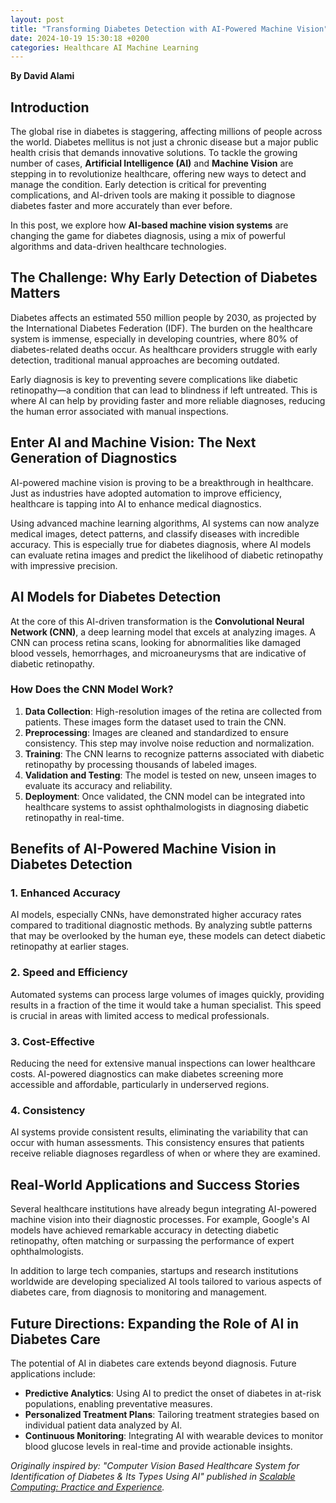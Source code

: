 ```yaml
---
layout: post  
title: "Transforming Diabetes Detection with AI-Powered Machine Vision"  
date: 2024-10-19 15:30:18 +0200  
categories: Healthcare AI Machine Learning  
---
```


**By David Alami**

## Introduction

The global rise in diabetes is staggering, affecting millions of people across the world. Diabetes mellitus is not just a chronic disease but a major public health crisis that demands innovative solutions. To tackle the growing number of cases, **Artificial Intelligence (AI)** and **Machine Vision** are stepping in to revolutionize healthcare, offering new ways to detect and manage the condition. Early detection is critical for preventing complications, and AI-driven tools are making it possible to diagnose diabetes faster and more accurately than ever before.

In this post, we explore how **AI-based machine vision systems** are changing the game for diabetes diagnosis, using a mix of powerful algorithms and data-driven healthcare technologies.

## The Challenge: Why Early Detection of Diabetes Matters

Diabetes affects an estimated 550 million people by 2030, as projected by the International Diabetes Federation (IDF). The burden on the healthcare system is immense, especially in developing countries, where 80% of diabetes-related deaths occur. As healthcare providers struggle with early detection, traditional manual approaches are becoming outdated.

Early diagnosis is key to preventing severe complications like diabetic retinopathy—a condition that can lead to blindness if left untreated. This is where AI can help by providing faster and more reliable diagnoses, reducing the human error associated with manual inspections.

## Enter AI and Machine Vision: The Next Generation of Diagnostics

AI-powered machine vision is proving to be a breakthrough in healthcare. Just as industries have adopted automation to improve efficiency, healthcare is tapping into AI to enhance medical diagnostics.

Using advanced machine learning algorithms, AI systems can now analyze medical images, detect patterns, and classify diseases with incredible accuracy. This is especially true for diabetes diagnosis, where AI models can evaluate retina images and predict the likelihood of diabetic retinopathy with impressive precision.

## AI Models for Diabetes Detection

At the core of this AI-driven transformation is the **Convolutional Neural Network (CNN)**, a deep learning model that excels at analyzing images. A CNN can process retina scans, looking for abnormalities like damaged blood vessels, hemorrhages, and microaneurysms that are indicative of diabetic retinopathy.

### How Does the CNN Model Work?

1. **Data Collection**: High-resolution images of the retina are collected from patients. These images form the dataset used to train the CNN.
2. **Preprocessing**: Images are cleaned and standardized to ensure consistency. This step may involve noise reduction and normalization.
3. **Training**: The CNN learns to recognize patterns associated with diabetic retinopathy by processing thousands of labeled images.
4. **Validation and Testing**: The model is tested on new, unseen images to evaluate its accuracy and reliability.
5. **Deployment**: Once validated, the CNN model can be integrated into healthcare systems to assist ophthalmologists in diagnosing diabetic retinopathy in real-time.

## Benefits of AI-Powered Machine Vision in Diabetes Detection

### 1. Enhanced Accuracy

AI models, especially CNNs, have demonstrated higher accuracy rates compared to traditional diagnostic methods. By analyzing subtle patterns that may be overlooked by the human eye, these models can detect diabetic retinopathy at earlier stages.

### 2. Speed and Efficiency

Automated systems can process large volumes of images quickly, providing results in a fraction of the time it would take a human specialist. This speed is crucial in areas with limited access to medical professionals.

### 3. Cost-Effective

Reducing the need for extensive manual inspections can lower healthcare costs. AI-powered diagnostics can make diabetes screening more accessible and affordable, particularly in underserved regions.

### 4. Consistency

AI systems provide consistent results, eliminating the variability that can occur with human assessments. This consistency ensures that patients receive reliable diagnoses regardless of when or where they are examined.

## Real-World Applications and Success Stories

Several healthcare institutions have already begun integrating AI-powered machine vision into their diagnostic processes. For example, Google's AI models have achieved remarkable accuracy in detecting diabetic retinopathy, often matching or surpassing the performance of expert ophthalmologists.

In addition to large tech companies, startups and research institutions worldwide are developing specialized AI tools tailored to various aspects of diabetes care, from diagnosis to monitoring and management.

## Future Directions: Expanding the Role of AI in Diabetes Care

The potential of AI in diabetes care extends beyond diagnosis. Future applications include:

- **Predictive Analytics**: Using AI to predict the onset of diabetes in at-risk populations, enabling preventative measures.
- **Personalized Treatment Plans**: Tailoring treatment strategies based on individual patient data analyzed by AI.
- **Continuous Monitoring**: Integrating AI with wearable devices to monitor blood glucose levels in real-time and provide actionable insights.


*Originally inspired by: "Computer Vision Based Healthcare System for Identification of Diabetes & Its Types Using AI" published in [Scalable Computing: Practice and Experience](https://doi.org/10.1016/j.measen.2023.100751).*
